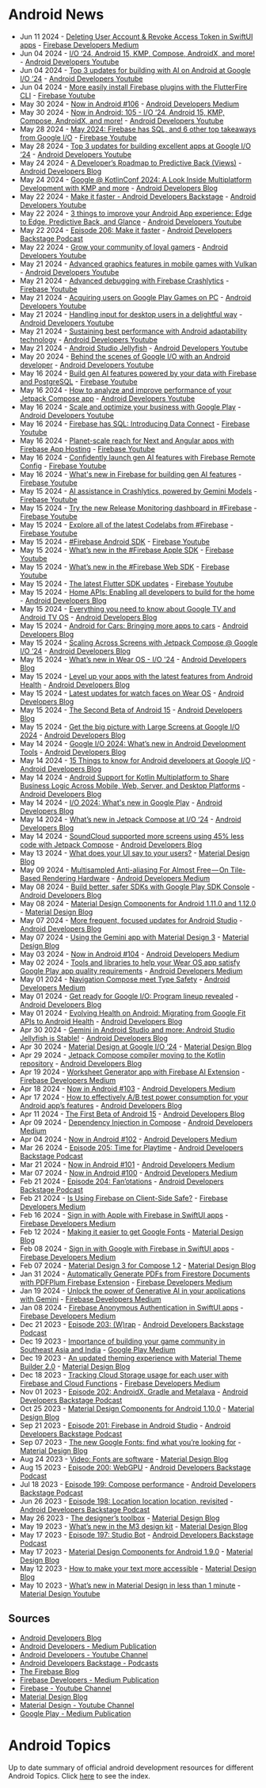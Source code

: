 # Android News

<!-- NEWS:START -->
- Jun 11 2024 - [Deleting User Account & Revoke Access Token in SwiftUI apps](https://medium.com/firebase-developers/deleting-user-account-revoke-access-token-0e30d7a351bb?source=rss----8e8b7dc6774d---4) - [Firebase Developers Medium](https://medium.com/firebase-developers)
- Jun 04 2024 - [I/O ‘24, Android 15, KMP, Compose, AndroidX, and more!](https://www.youtube.com/watch?v=3x8Hsa45vZU) - [Android Developers Youtube](https://www.youtube.com/c/AndroidDevelopers)
- Jun 04 2024 - [Top 3 updates for building with AI on Android at Google I/O ‘24](https://www.youtube.com/watch?v=fHUH9730vZE) - [Android Developers Youtube](https://www.youtube.com/c/AndroidDevelopers)
- Jun 04 2024 - [More easily install Firebase plugins with the FlutterFire CLI](https://www.youtube.com/watch?v=yPgQNDgK0lc) - [Firebase Youtube](https://www.youtube.com/user/Firebase)
- May 30 2024 - [Now in Android #106](https://medium.com/androiddevelopers/now-in-android-106-1b72759c5f0c?source=rss----95b274b437c2---4) - [Android Developers Medium](https://medium.com/androiddevelopers)
- May 30 2024 - [Now in Android: 105 - I/O ‘24, Android 15, KMP, Compose, AndroidX, and more!](https://www.youtube.com/watch?v=eWRd0VIBKIY) - [Android Developers Youtube](https://www.youtube.com/c/AndroidDevelopers)
- May 28 2024 - [May 2024: Firebase has SQL, and 6 other top takeaways from Google I/O](https://www.youtube.com/watch?v=vYk6Uh2WGto) - [Firebase Youtube](https://www.youtube.com/user/Firebase)
- May 28 2024 - [Top 3 updates for building excellent apps at Google I/O ‘24](https://www.youtube.com/watch?v=agGTpNEl2S0) - [Android Developers Youtube](https://www.youtube.com/c/AndroidDevelopers)
- May 24 2024 - [A Developer’s Roadmap to Predictive Back (Views)](http://android-developers.googleblog.com/2024/05/a-developers-roadmap-to-predictive-back.html) - [Android Developers Blog](https://android-developers.googleblog.com/)
- May 24 2024 - [Google @ KotlinConf 2024: A Look Inside Multiplatform Development with KMP and more](http://android-developers.googleblog.com/2024/05/google-kotlinconf-2024-look-inside.html) - [Android Developers Blog](https://android-developers.googleblog.com/)
- May 22 2024 - [Make it faster - Android Developers Backstage](https://www.youtube.com/watch?v=D1xPZagZdqk) - [Android Developers Youtube](https://www.youtube.com/c/AndroidDevelopers)
- May 22 2024 - [3 things to improve your Android App experience: Edge to Edge, Predictive Back, and Glance](https://www.youtube.com/watch?v=RimGfoOU67s) - [Android Developers Youtube](https://www.youtube.com/c/AndroidDevelopers)
- May 22 2024 - [Episode 206: Make it faster](http://adbackstage.libsyn.com/episode-206-make-it-faster) - [Android Developers Backstage Podcast](https://adbackstage.libsyn.com/)
- May 22 2024 - [Grow your community of loyal gamers](https://www.youtube.com/watch?v=7r4BwXUW9hY) - [Android Developers Youtube](https://www.youtube.com/c/AndroidDevelopers)
- May 21 2024 - [Advanced graphics features in mobile games with Vulkan](https://www.youtube.com/watch?v=tyhhtf_DFjw) - [Android Developers Youtube](https://www.youtube.com/c/AndroidDevelopers)
- May 21 2024 - [Advanced debugging with Firebase Crashlytics](https://www.youtube.com/watch?v=gyuS86Stw-w) - [Firebase Youtube](https://www.youtube.com/user/Firebase)
- May 21 2024 - [Acquiring users on Google Play Games on PC](https://www.youtube.com/watch?v=VPh0yc0pICc) - [Android Developers Youtube](https://www.youtube.com/c/AndroidDevelopers)
- May 21 2024 - [Handling input for desktop users in a delightful way](https://www.youtube.com/watch?v=DreFmL7OfpQ) - [Android Developers Youtube](https://www.youtube.com/c/AndroidDevelopers)
- May 21 2024 - [Sustaining best performance with Android adaptability technology](https://www.youtube.com/watch?v=-dQl12gaulg) - [Android Developers Youtube](https://www.youtube.com/c/AndroidDevelopers)
- May 21 2024 - [Android Studio Jellyfish](https://www.youtube.com/watch?v=pXtxdot6rVU) - [Android Developers Youtube](https://www.youtube.com/c/AndroidDevelopers)
- May 20 2024 - [Behind the scenes of Google I/O with an Android developer](https://www.youtube.com/watch?v=A_RDWBsd-Wc) - [Android Developers Youtube](https://www.youtube.com/c/AndroidDevelopers)
- May 16 2024 - [Build gen AI features powered by your data with Firebase and PostgreSQL](https://www.youtube.com/watch?v=D5qxlu3A9D4) - [Firebase Youtube](https://www.youtube.com/user/Firebase)
- May 16 2024 - [How to analyze and improve performance of your Jetpack Compose app](https://www.youtube.com/watch?v=c3gdS42TJmI) - [Android Developers Youtube](https://www.youtube.com/c/AndroidDevelopers)
- May 16 2024 - [Scale and optimize your business with Google Play](https://www.youtube.com/watch?v=luPzzuRwQnQ) - [Android Developers Youtube](https://www.youtube.com/c/AndroidDevelopers)
- May 16 2024 - [Firebase has SQL: Introducing Data Connect](https://www.youtube.com/watch?v=7OdVatEI85o) - [Firebase Youtube](https://www.youtube.com/user/Firebase)
- May 16 2024 - [Planet-scale reach for Next and Angular apps with Firebase App Hosting](https://www.youtube.com/watch?v=qyhdKb8liEA) - [Firebase Youtube](https://www.youtube.com/user/Firebase)
- May 16 2024 - [Confidently launch gen AI features with Firebase Remote Config](https://www.youtube.com/watch?v=b5c8BbV8sIw) - [Firebase Youtube](https://www.youtube.com/user/Firebase)
- May 16 2024 - [What's new in Firebase for building gen AI features](https://www.youtube.com/watch?v=2MvV-YX1eKw) - [Firebase Youtube](https://www.youtube.com/user/Firebase)
- May 15 2024 - [AI assistance in Crashlytics, powered by Gemini Models](https://www.youtube.com/watch?v=KHhkN_vMNyI) - [Firebase Youtube](https://www.youtube.com/user/Firebase)
- May 15 2024 - [Try the new Release Monitoring dashboard in #Firebase](https://www.youtube.com/watch?v=1zV6BHsgHIw) - [Firebase Youtube](https://www.youtube.com/user/Firebase)
- May 15 2024 - [Explore all of the latest Codelabs from #Firebase](https://www.youtube.com/watch?v=8cHCRWAFKdw) - [Firebase Youtube](https://www.youtube.com/user/Firebase)
- May 15 2024 - [#Firebase Android SDK](https://www.youtube.com/watch?v=2QJOUcJHaXs) - [Firebase Youtube](https://www.youtube.com/user/Firebase)
- May 15 2024 - [What’s new in the #Firebase Apple SDK](https://www.youtube.com/watch?v=3ikkwPOb_u4) - [Firebase Youtube](https://www.youtube.com/user/Firebase)
- May 15 2024 - [What’s new in the #Firebase Web SDK](https://www.youtube.com/watch?v=3ZOVSqJWs0U) - [Firebase Youtube](https://www.youtube.com/user/Firebase)
- May 15 2024 - [The latest Flutter SDK updates](https://www.youtube.com/watch?v=abjUf_7Udf8) - [Firebase Youtube](https://www.youtube.com/user/Firebase)
- May 15 2024 - [Home APIs: Enabling all developers to build for the home](http://android-developers.googleblog.com/2024/05/home-apis-enabling-all-developers-to-build-for-the-home.html) - [Android Developers Blog](https://android-developers.googleblog.com/)
- May 15 2024 - [Everything you need to know about Google TV and Android TV OS](http://android-developers.googleblog.com/2024/05/android-14-and-compose-on-tv.html) - [Android Developers Blog](https://android-developers.googleblog.com/)
- May 15 2024 - [Android for Cars: Bringing more apps to cars](http://android-developers.googleblog.com/2024/05/android-for-cars-bringing-more-apps-to-cars.html) - [Android Developers Blog](https://android-developers.googleblog.com/)
- May 15 2024 - [Scaling Across Screens with Jetpack Compose @ Google I/O ‘24](http://android-developers.googleblog.com/2024/05/scaling-across-screens-with-compose-google-io-24.html) - [Android Developers Blog](https://android-developers.googleblog.com/)
- May 15 2024 - [What’s new in Wear OS - I/O '24](http://android-developers.googleblog.com/2024/05/whats-new-in-wear-os-io-24.html) - [Android Developers Blog](https://android-developers.googleblog.com/)
- May 15 2024 - [Level up your apps with the latest features from Android Health](http://android-developers.googleblog.com/2024/05/the-latest-updates-from-android-health-io-2024.html) - [Android Developers Blog](https://android-developers.googleblog.com/)
- May 15 2024 - [Latest updates for watch faces on Wear OS](http://android-developers.googleblog.com/2024/05/latest-updates-for-watch-faces-wear-os.html) - [Android Developers Blog](https://android-developers.googleblog.com/)
- May 15 2024 - [The Second Beta of Android 15](http://android-developers.googleblog.com/2024/05/the-second-beta-of-android-15.html) - [Android Developers Blog](https://android-developers.googleblog.com/)
- May 15 2024 - [Get the big picture with Large Screens at Google I/O 2024](http://android-developers.googleblog.com/2024/05/get-big-picture-with-large-screens-at-google-io-24.html) - [Android Developers Blog](https://android-developers.googleblog.com/)
- May 14 2024 - [Google I/O 2024: What’s new in Android Development Tools](http://android-developers.googleblog.com/2024/05/google-io-2024-whats-new-in-android-development-tools.html) - [Android Developers Blog](https://android-developers.googleblog.com/)
- May 14 2024 - [15 Things to know for Android developers at Google I/O](http://android-developers.googleblog.com/2024/05/15-things-to-know-for-android-developers-google-io-2024.html) - [Android Developers Blog](https://android-developers.googleblog.com/)
- May 14 2024 - [Android Support for Kotlin Multiplatform to Share Business Logic Across Mobile, Web, Server, and Desktop Platforms](http://android-developers.googleblog.com/2024/05/android-support-for-kotlin-multiplatform-to-share-business-logic-across-mobile-web-server-desktop.html) - [Android Developers Blog](https://android-developers.googleblog.com/)
- May 14 2024 - [I/O 2024: What's new in Google Play](http://android-developers.googleblog.com/2024/05/io-24-whats-new-in-google-play.html) - [Android Developers Blog](https://android-developers.googleblog.com/)
- May 14 2024 - [What’s new in Jetpack Compose at I/O ‘24](http://android-developers.googleblog.com/2024/05/whats-new-in-jetpack-compose-at-io-24.html) - [Android Developers Blog](https://android-developers.googleblog.com/)
- May 14 2024 - [SoundCloud supported more screens using 45% less code with Jetpack Compose](http://android-developers.googleblog.com/2024/05/soundcloud-supported-more-screens-with-jetpack-compose.html) - [Android Developers Blog](https://android-developers.googleblog.com/)
- May 13 2024 - [What does your UI say to your users?](https://material.io/blog/testing-material-3) - [Material Design Blog](https://material.io/blog)
- May 09 2024 - [Multisampled Anti-aliasing For Almost Free — On Tile-Based Rendering Hardware](https://medium.com/androiddevelopers/multisampled-anti-aliasing-for-almost-free-on-tile-based-rendering-hardware-21794c479cb9?source=rss----95b274b437c2---4) - [Android Developers Medium](https://medium.com/androiddevelopers)
- May 08 2024 - [Build better, safer SDKs with Google Play SDK Console](http://android-developers.googleblog.com/2024/05/build-better-safer-sdks-google-play-sdk-console.html) - [Android Developers Blog](https://android-developers.googleblog.com/)
- May 08 2024 - [Material Design Components for Android 1.11.0 and 1.12.0](https://material.io/blog/android-stable-release-1-12-0) - [Material Design Blog](https://material.io/blog)
- May 07 2024 - [More frequent, focused updates for Android Studio](http://android-developers.googleblog.com/2024/05/more-frequent-focused-updates-for-android-studio.html) - [Android Developers Blog](https://android-developers.googleblog.com/)
- May 07 2024 - [Using the Gemini app with Material Design 3](https://material.io/blog/how-to-gemini-app-compose-material-design-3) - [Material Design Blog](https://material.io/blog)
- May 03 2024 - [Now in Android #104](https://medium.com/androiddevelopers/now-in-android-104-ee3acabae7fe?source=rss----95b274b437c2---4) - [Android Developers Medium](https://medium.com/androiddevelopers)
- May 02 2024 - [Tools and libraries to help your Wear OS app satisfy Google Play app quality requirements](https://medium.com/androiddevelopers/tools-and-libraries-to-help-your-wear-os-app-satisfy-google-play-app-quality-requirements-a4f061f18e26?source=rss----95b274b437c2---4) - [Android Developers Medium](https://medium.com/androiddevelopers)
- May 01 2024 - [Navigation Compose meet Type Safety](https://medium.com/androiddevelopers/navigation-compose-meet-type-safety-e081fb3cf2f8?source=rss----95b274b437c2---4) - [Android Developers Medium](https://medium.com/androiddevelopers)
- May 01 2024 - [Get ready for Google I/O: Program lineup revealed](http://android-developers.googleblog.com/2024/05/get-ready-for-google-io-program-lineup.html) - [Android Developers Blog](https://android-developers.googleblog.com/)
- May 01 2024 - [Evolving Health on Android: Migrating from Google Fit APIs to Android Health](http://android-developers.googleblog.com/2024/05/evolving-health-on-android-migrating-from-google-fit-apis-to-android-health.html) - [Android Developers Blog](https://android-developers.googleblog.com/)
- Apr 30 2024 - [Gemini in Android Studio and more: Android Studio Jellyfish is Stable!](http://android-developers.googleblog.com/2024/04/android-studio-jellyfish-is-stable.html) - [Android Developers Blog](https://android-developers.googleblog.com/)
- Apr 30 2024 - [Material Design at Google I/O ‘24](https://material.io/blog/google-io-2024) - [Material Design Blog](https://material.io/blog)
- Apr 29 2024 - [Jetpack Compose compiler moving to the Kotlin repository](http://android-developers.googleblog.com/2024/04/jetpack-compose-compiler-moving-to-kotlin-repository.html) - [Android Developers Blog](https://android-developers.googleblog.com/)
- Apr 19 2024 - [Worksheet Generator app with Firebase AI Extension](https://medium.com/firebase-developers/worksheet-generator-flutter-app-with-firebase-ai-extension-866187ff1254?source=rss----8e8b7dc6774d---4) - [Firebase Developers Medium](https://medium.com/firebase-developers)
- Apr 18 2024 - [Now in Android #103](https://medium.com/androiddevelopers/now-in-android-103-c7d89399161d?source=rss----95b274b437c2---4) - [Android Developers Medium](https://medium.com/androiddevelopers)
- Apr 17 2024 - [How to effectively A/B test power consumption for your Android app’s features](http://android-developers.googleblog.com/2024/04/how-to-effectively-ab-test-power-consumption-for-your-android-app-features.html) - [Android Developers Blog](https://android-developers.googleblog.com/)
- Apr 11 2024 - [The First Beta of Android 15](http://android-developers.googleblog.com/2024/04/the-first-beta-of-android-15.html) - [Android Developers Blog](https://android-developers.googleblog.com/)
- Apr 09 2024 - [Dependency Injection in Compose](https://medium.com/androiddevelopers/dependency-injection-in-compose-a2db897e6f11?source=rss----95b274b437c2---4) - [Android Developers Medium](https://medium.com/androiddevelopers)
- Apr 04 2024 - [Now in Android #102](https://medium.com/androiddevelopers/now-in-android-102-b8c8d9fccd5b?source=rss----95b274b437c2---4) - [Android Developers Medium](https://medium.com/androiddevelopers)
- Mar 26 2024 - [Episode 205: Time for Playtime](http://adbackstage.libsyn.com/episode-205-time-for-playtime) - [Android Developers Backstage Podcast](https://adbackstage.libsyn.com/)
- Mar 21 2024 - [Now in Android #101](https://medium.com/androiddevelopers/now-in-android-101-6e0df9a15355?source=rss----95b274b437c2---4) - [Android Developers Medium](https://medium.com/androiddevelopers)
- Mar 07 2024 - [Now in Android #100](https://medium.com/androiddevelopers/now-in-android-100-46422a7fefe8?source=rss----95b274b437c2---4) - [Android Developers Medium](https://medium.com/androiddevelopers)
- Feb 21 2024 - [Episode 204: Fan’otations](http://adbackstage.libsyn.com/episode-204-fanotations) - [Android Developers Backstage Podcast](https://adbackstage.libsyn.com/)
- Feb 21 2024 - [Is Using Firebase on Client-Side Safe?](https://medium.com/firebase-developers/is-using-firebase-on-client-side-safe-8b199d406596?source=rss----8e8b7dc6774d---4) - [Firebase Developers Medium](https://medium.com/firebase-developers)
- Feb 16 2024 - [Sign in with Apple with Firebase in SwiftUI apps](https://medium.com/firebase-developers/firebase-authentication-in-swiftui-part-3-80be99dbc63d?source=rss----8e8b7dc6774d---4) - [Firebase Developers Medium](https://medium.com/firebase-developers)
- Feb 12 2024 - [Making it easier to get Google Fonts](https://material.io/blog/get-google-fonts-update) - [Material Design Blog](https://material.io/blog)
- Feb 08 2024 - [Sign in with Google with Firebase in SwiftUI apps](https://medium.com/firebase-developers/firebase-authentication-in-swiftui-part-2-fdd6ad6608f7?source=rss----8e8b7dc6774d---4) - [Firebase Developers Medium](https://medium.com/firebase-developers)
- Feb 07 2024 - [Material Design 3 for Compose 1.2](https://material.io/blog/material-3-compose-1-2) - [Material Design Blog](https://material.io/blog)
- Jan 31 2024 - [Automatically Generate PDFs from Firestore Documents with PDFPlum Firebase Extension](https://medium.com/firebase-developers/automatically-generate-pdfs-from-firestore-documents-with-pdfplum-firebase-extension-49c2e23e15d8?source=rss----8e8b7dc6774d---4) - [Firebase Developers Medium](https://medium.com/firebase-developers)
- Jan 19 2024 - [Unlock the power of Generative AI in your applications with Gemini](https://medium.com/firebase-developers/unlock-the-power-of-generative-ai-in-your-applications-with-gemini-3117a64fbd5e?source=rss----8e8b7dc6774d---4) - [Firebase Developers Medium](https://medium.com/firebase-developers)
- Jan 08 2024 - [Firebase Anonymous Authentication in SwiftUI apps](https://medium.com/firebase-developers/firebase-authentication-in-swiftui-part-1-71a409108d9f?source=rss----8e8b7dc6774d---4) - [Firebase Developers Medium](https://medium.com/firebase-developers)
- Dec 21 2023 - [Episode 203: (W)rap](http://adbackstage.libsyn.com/episode-203-wrap) - [Android Developers Backstage Podcast](https://adbackstage.libsyn.com/)
- Dec 19 2023 - [Importance of building your game community in Southeast Asia and India](https://medium.com/googleplaydev/importance-of-building-your-game-community-in-southeast-asia-and-india-dc3aaa65902a?source=rss----1f8baa23933d---4) - [Google Play Medium](https://medium.com/googleplaydev)
- Dec 19 2023 - [An updated theming experience with Material Theme Builder 2.0](https://material.io/blog/material-theme-builder-2-color-match) - [Material Design Blog](https://material.io/blog)
- Dec 18 2023 - [Tracking Cloud Storage usage for each user with Firebase and Cloud Functions](https://medium.com/firebase-developers/tracking-cloud-storage-usage-for-each-user-with-firebase-and-cloud-functions-1c70c1e0c10f?source=rss----8e8b7dc6774d---4) - [Firebase Developers Medium](https://medium.com/firebase-developers)
- Nov 01 2023 - [Episode 202: AndroidX, Gradle and Metalava](http://adbackstage.libsyn.com/episode-202-androidx-gradle-and-metalava) - [Android Developers Backstage Podcast](https://adbackstage.libsyn.com/)
- Oct 25 2023 - [Material Design Components for Android 1.10.0](https://material.io/blog/android-stable-release-1-10-0) - [Material Design Blog](https://material.io/blog)
- Sep 21 2023 - [Episode 201: Firebase in Android Studio](http://adbackstage.libsyn.com/episode-201-firebase-in-android-studio) - [Android Developers Backstage Podcast](https://adbackstage.libsyn.com/)
- Sep 07 2023 - [The new Google Fonts: find what you’re looking for](https://material.io/blog/2023-google-fonts-redesign) - [Material Design Blog](https://material.io/blog)
- Aug 24 2023 - [Video: Fonts are software](https://material.io/blog/fonts-are-software-video) - [Material Design Blog](https://material.io/blog)
- Aug 15 2023 - [Episode 200: WebGPU](http://adbackstage.libsyn.com/episode-200-webgpu) - [Android Developers Backstage Podcast](https://adbackstage.libsyn.com/)
- Jul 18 2023 - [Episode 199: Compose performance](http://adbackstage.libsyn.com/episode-199-compose-performance) - [Android Developers Backstage Podcast](https://adbackstage.libsyn.com/)
- Jun 26 2023 - [Episode 198: Location location location, revisited](http://adbackstage.libsyn.com/episode-198-location-location-location-revisited) - [Android Developers Backstage Podcast](https://adbackstage.libsyn.com/)
- May 26 2023 - [The designer’s toolbox](https://material.io/blog/designer-toolbox-figma-android-studio-relay) - [Material Design Blog](https://material.io/blog)
- May 19 2023 - [What’s new in the M3 design kit](https://material.io/blog/whats-new-design-kit) - [Material Design Blog](https://material.io/blog)
- May 17 2023 - [Episode 197: Studio Bot](http://adbackstage.libsyn.com/episode-197-studio-bot) - [Android Developers Backstage Podcast](https://adbackstage.libsyn.com/)
- May 17 2023 - [Material Design Components for Android 1.9.0](https://material.io/blog/android-stable-release-1-9-0) - [Material Design Blog](https://material.io/blog)
- May 12 2023 - [How to make your text more accessible](https://material.io/blog/how-to-make-text-more-accessible) - [Material Design Blog](https://material.io/blog)
- May 10 2023 - [What’s new in Material Design in less than 1 minute](https://www.youtube.com/watch?v=CTR2O3n7x-c) - [Material Design Youtube](https://www.youtube.com/c/MaterialDesign)<!-- NEWS:END -->

## Sources

* [Android Developers Blog](https://android-developers.googleblog.com/)
* [Android Developers - Medium Publication](https://medium.com/androiddevelopers)
* [Android Developers - Youtube Channel](https://www.youtube.com/c/AndroidDevelopers)
* [Android Developers Backstage - Podcasts](https://adbackstage.libsyn.com/)
* [The Firebase Blog](https://firebase.googleblog.com/)
* [Firebase Developers - Medium Publication](https://medium.com/firebase-developers)
* [Firebase - Youtube Channel](https://www.youtube.com/user/Firebase)
* [Material Design Blog](https://material.io/blog)
* [Material Design - Youtube Channel](https://www.youtube.com/c/MaterialDesign)
* [Google Play - Medium Publication](https://medium.com/googleplaydev)

# Android Topics
Up to date summary of official android development resources for different Android Topics. Click [here](https://androidtopicsindex.dipien.com/) to see the index.

